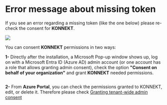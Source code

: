 # Error message about missing token

If you see an error regarding a missing token (like the one below) please re-check the consent for **KONNEKT**.

![](../../.gitbook/assets/errormessage-token.png)

You can consent **KONNEKT** permissions in two ways:

**1-** Directly after the installation, a Microsoft Pop-up window shows up, log on with a Microsoft Entra ID (Azure AD) admin account (or one account has a role that allows granting admin consent), check the option **"Consent on behalf of your organization"** and grant **KONNEKT** needed permissions.

<figure><img src="../../.gitbook/assets/image (56).png" alt=""><figcaption></figcaption></figure>

**2-** From **Azure Portal**, you can check the permissions granted to KONNEKT, edit, or delete it. Therefore please check [Granting tenant-wide admin consent](../../installation/security/grant-admin-consent-in-enterprise-applications.md)&#x20;

&#x20;

